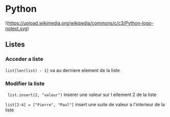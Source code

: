 # Python 
!(https://upload.wikimedia.org/wikipedia/commons/c/c3/Python-logo-notext.svg)


## Listes

### Acceder a liste
` list[len(list) - 1] ` va au derniere element de la liste

### Modifier la liste
` list.insert(2, "valeur")` inserer une valeur sur l ellement 2 de la liste  

` list[2:4] = ["Pierre", "Paul"] ` insert une suite de valeur a l'interieur de la liste

